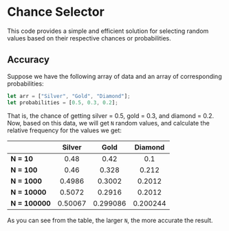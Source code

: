# Chance Selector
This code provides a simple and efficient solution for selecting random values based on their respective chances or probabilities.

## Accuracy
Suppose we have the following array of data and an array of corresponding probabilities:

```javascript
let arr = ["Silver", "Gold", "Diamond"];
let probabilities = [0.5, 0.3, 0.2];
```
That is, the chance of getting silver = 0.5, gold = 0.3, and diamond = 0.2. Now, based on this data, we will get ```N``` random values, and calculate the relative frequency for the values we get:

||**Silver**|**Gold**|**Diamond**|
|--|:----:|:-----:|:-------:|
|**N = 10**|0.48|0.42|0.1|
|**N = 100**|0.46|0.328|0.212|
|**N = 1000**|0.4986|0.3002|0.2012|
|**N = 10000**|0.5072|0.2916|0.2012|
|**N = 100000**|0.50067|0.299086|0.200244|

As you can see from the table, the larger ```N```, the more accurate the result.
